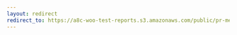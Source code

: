 ```yaml
---
layout: redirect
redirect_to: https://a8c-woo-test-reports.s3.amazonaws.com/public/pr-merge/38067/api/index.html
---
```

